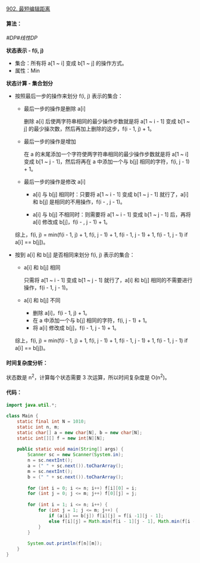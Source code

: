 [902. 最短编辑距离](https://www.acwing.com/problem/content/904/)

#### 算法：

*#DP#线性DP*

**状态表示 - f(i, j)**

- 集合：所有将 a[1 ~ i] 变成 b[1 ~ j] 的操作方式。
- 属性：Min

**状态计算 - 集合划分**

- 按照最后一步的操作来划分 f(i, j) 表示的集合：
  - 最后一步的操作是删除 a[i]

    删除 a[i] 后使两字符串相同的最少操作步数就是将 a[1 ~ i - 1] 变成 b[1 ~ j] 的最少操次数，然后再加上删除的这步，f(i - 1, j) + 1。

  - 最后一步的操作是增加

    在 a 的末尾添加一个字符使两字符串相同的最少操作步数就是将 a[1 ~ i] 变成 b[1 ~ j - 1]，然后将再在 a 中添加一个与 b[j] 相同的字符，f(i, j - 1) + 1。

  - 最后一步的操作是修改 a[i]

    - a[i] 与 b[j] 相同时：只要将 a[1 ~ i - 1] 变成 b[1 ~ j - 1] 就行了，a[i] 和 b[j] 是相同的不用操作，f(i - , j - 1)。

    - a[i] 与 b[j] 不相同时：则需要将 a[1 ~ i - 1] 变成 b[1 ~ j - 1] 后，再将 a[i] 修改成 b[j]，f(i - , j - 1) + 1。

  综上，f(i, j) = min(f(i - 1, j) + 1, f(i, j - 1) + 1, f(i - 1, j - 1) + 1, f(i - 1, j - 1) if a[i] == b[j])。
  
- 按到 a[i] 和 b[j] 是否相同来划分 f(i, j) 表示的集合：

  - a[i] 和 b[j] 相同

    只需将 a[1 ~ i - 1] 变成 b[1 ~ j - 1] 就行了，a[i] 和 b[j] 相同的不需要进行操作，f(i - 1, j - 1)。

  - a[i] 和 b[j] 不同

    - 删除 a[i]，f(i - 1, j) + 1。
    - 在 a 中添加一个与 b[j] 相同的字符，f(i, j - 1) + 1。
    - 将 a[i] 修改成 b[j]，f(i - 1, j - 1) + 1。

  综上，f(i, j) = min(f(i - 1, j) + 1, f(i, j - 1) + 1, f(i - 1, j - 1) + 1, f(i - 1, j - 1) if a[i] == b[j])。

#### 时间复杂度分析：

状态数是 n<sup>2</sup>，计算每个状态需要 3 次运算，所以时间复杂度是 O(n<sup>2</sup>)。

#### 代码：

```java
import java.util.*;

class Main {
    static final int N = 1010;
    static int n, m;
    static char[] a = new char[N], b = new char[N];
    static int[][] f = new int[N][N];
    
    public static void main(String[] args) {
        Scanner sc = new Scanner(System.in);
        n = sc.nextInt();
        a = (" " + sc.next()).toCharArray();
        m = sc.nextInt();
        b = (" " + sc.next()).toCharArray();
        
        for (int i = 0; i <= n; i++) f[i][0] = i;
        for (int j = 0; j <= m; j++) f[0][j] = j;
        
        for (int i = 1; i <= n; i++) {
            for (int j = 1; j <= m; j++) {
                if (a[i] == b[j]) f[i][j] = f[i -1][j - 1];
                else f[i][j] = Math.min(f[i - 1][j - 1], Math.min(f[i - 1][j], f[i][j - 1])) + 1;
            }
        }
        
        System.out.println(f[n][m]);
    }
}
```

